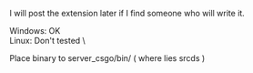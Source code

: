 I will post the extension later if I find someone who will write it.

Windows: OK \
Linux: Don't tested \

Place binary to server_csgo/bin/ ( where lies srcds )
